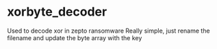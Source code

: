 # xorbyte_decoder
Used to decode xor in zepto ransomware
Really simple, just rename the filename and update the byte array with the key
